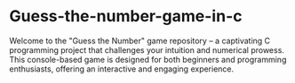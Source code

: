 # Guess-the-number-game-in-c
Welcome to the "Guess the Number" game repository – a captivating C programming project that challenges your intuition and numerical prowess. This console-based game is designed for both beginners and programming enthusiasts, offering an interactive and engaging experience.
